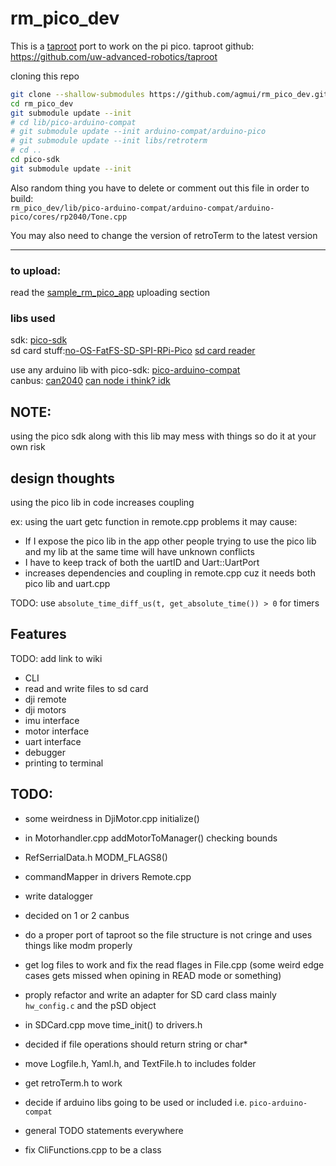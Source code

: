 # rm_pico_dev

This is a [taproot](https://github.com/uw-advanced-robotics/taproot) port to work on the pi pico.
taproot github: https://github.com/uw-advanced-robotics/taproot

cloning this repo

```bash
git clone --shallow-submodules https://github.com/agmui/rm_pico_dev.git
cd rm_pico_dev
git submodule update --init
# cd lib/pico-arduino-compat
# git submodule update --init arduino-compat/arduino-pico
# git submodule update --init libs/retroterm
# cd ..
cd pico-sdk
git submodule update --init
```
Also random thing you have to delete or comment out this file in order to build:  
`rm_pico_dev/lib/pico-arduino-compat/arduino-compat/arduino-pico/cores/rp2040/Tone.cpp`

You may also need to change the version of retroTerm to the latest version

---

### to upload:  
read the [sample_rm_pico_app](https://github.com/agmui/sample_rm_pico_app#uploading) uploading section


### libs used
sdk: [pico-sdk](https://github.com/raspberrypi/pico-sdk)  
sd card stuff:[no-OS-FatFS-SD-SPI-RPi-Pico](https://github.com/carlk3/no-OS-FatFS-SD-SPI-RPi-Pico)
[sd card reader](https://www.amazon.com/dp/B07YSD5VTL?psc=1&ref=ppx_yo2ov_dt_b_product_details)  

use any arduino lib with pico-sdk: [pico-arduino-compat](https://github.com/fhdm-dev/pico-arduino-compat)  
canbus: [can2040](https://github.com/KevinOConnor/can2040/blob/master/docs/API.md)
[can node i think? idk](https://www.amazon.com/dp/B00KM6XMXO?psc=1&ref=ppx_yo2ov_dt_b_product_details)

## NOTE:
using the pico sdk along with this lib may mess with things so do it at your own risk

## design thoughts
using the pico lib in code increases coupling

ex: using the uart getc function in remote.cpp
problems it may cause:

* If I expose the pico lib in the app other people trying to use the pico lib and my lib at the same time will have unknown conflicts
* I have to keep track of both the uartID and Uart::UartPort
* increases dependencies and coupling in remote.cpp cuz it needs both pico lib and uart.cpp 

TODO: use `absolute_time_diff_us(t, get_absolute_time()) > 0` for timers

## Features
TODO: add link to wiki
* CLI
* read and write files to sd card
* dji remote
* dji motors
* imu interface
* motor interface
* uart interface
* debugger
* printing to terminal


## TODO:
* some weirdness in DjiMotor.cpp initialize()
* in Motorhandler.cpp addMotorToManager() checking bounds
* RefSerrialData.h MODM_FLAGS8()
* commandMapper in drivers Remote.cpp

* write datalogger
* decided on 1 or 2 canbus
* do a proper port of taproot so the file structure is not cringe
and uses things like modm properly
* get log files to work and fix the read flages in File.cpp
(some weird edge cases gets missed when opining in READ mode or something)
* proply refactor and write an adapter for SD card class mainly
`hw_config.c` and the pSD object
* in SDCard.cpp move time_init() to drivers.h
* decided if file operations should return string or char*
* move Logfile.h, Yaml.h, and TextFile.h to includes folder
* get retroTerm.h to work
* decide if arduino libs going to be used or included i.e. 
`pico-arduino-compat`
* general TODO statements everywhere
* fix CliFunctions.cpp to be a class
